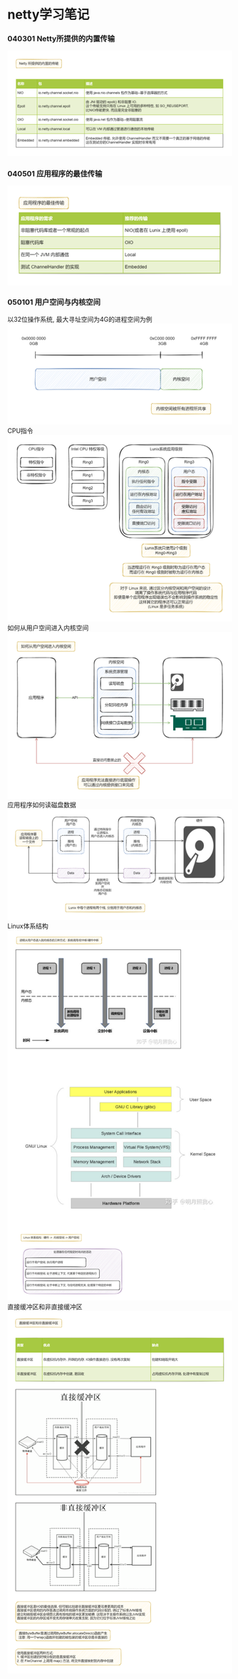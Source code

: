 # netty学习笔记

### 040301 Netty所提供的内置传输
![image](./file/image/040301.png)

### 040501 应用程序的最佳传输
![image](./file/image/040501.png)

### 050101 用户空间与内核空间
以32位操作系统, 最大寻址空间为4G的进程空间为例
![image](./file/image/05010101.png)
CPU指令
![image](./file/image/05010102.png)
如何从用户空间进入内核空间
![image](./file/image/05010103.png)
应用程序如何读磁盘数据
![image](./file/image/05010104.png)
Linux体系结构
![image](./file/image/05010105.png)
直接缓冲区和非直接缓冲区
![image](./file/image/05010106.png)